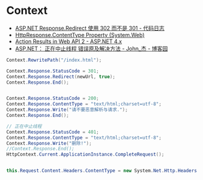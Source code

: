 # Context

- [ASP.NET Response.Redirect 使用 302 而不是 301 - 代码日志](https://codeday.me/bug/20180130/126660.html)
- [HttpResponse.ContentType Property (System.Web)](https://docs.microsoft.com/en-us/dotnet/api/system.web.httpresponse.contenttype?view=netframework-4.8)
- [Action Results in Web API 2 - ASP.NET 4.x](https://docs.microsoft.com/en-us/aspnet/web-api/overview/getting-started-with-aspnet-web-api/action-results)
- [ASP.NET： 正在中止线程 错误原及解决方法 - John\_杰 - 博客园](https://www.cnblogs.com/johnblogs/p/8822096.html)

```c#
Context.RewritePath("/index.html");

Context.Response.StatusCode = 301;
Context.Response.Redirect(newUrl, true);
Context.Response.End();


Context.Response.StatusCode = 200;
Context.Response.ContentType = "text/html;charset=utf-8";
Context.Response.Write("请不要恶意解析与请求.");
Context.Response.End();

// 正在中止线程
Context.Response.StatusCode = 401;
Context.Response.ContentType = "text/html;charset=utf-8";
Context.Response.Write("删除!");
//Context.Response.End();
HttpContext.Current.ApplicationInstance.CompleteRequest();


this.Request.Content.Headers.ContentType = new System.Net.Http.Headers.MediaTypeHeaderValue("text/plain");
```
